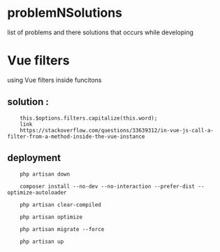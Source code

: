 # problemNSolutions
list of problems and there solutions that occurs while developing 

# Vue filters 
using Vue filters inside funcitons

## solution : 
        this.$options.filters.capitalize(this.word);
        link 
        https://stackoverflow.com/questions/33639312/in-vue-js-call-a-filter-from-a-method-inside-the-vue-instance




## deployment  

        php artisan down 

        composer install --no-dev --no-interaction --prefer-dist --optimize-autoloader
        
        php artisan clear-compiled
        
        php artisan optimize 
        
        php artisan migrate --force  
        
        php artisan up